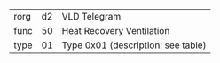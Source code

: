 
|    |   |   |
| -- | - | - |
| rorg | d2 | VLD Telegram |
| func | 50 | Heat Recovery Ventilation |
| type | 01 | Type 0x01 (description: see table) |
